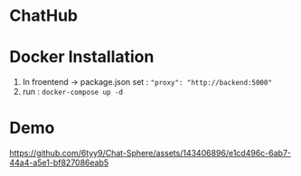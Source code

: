 # ChatHub

# Docker Installation

1. In froentend -> package.json
   set : `"proxy": "http://backend:5000"`
1. run : `docker-compose up -d `

# Demo


https://github.com/6tyy9/Chat-Sphere/assets/143406896/e1cd496c-6ab7-44a4-a5e1-bf827086eab5

